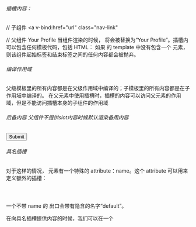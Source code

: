 ###### 插槽内容：

// 子组件  <navigation-link>
<a
  v-bind:href="url"
  class="nav-link"
>
  <slot></slot>
</a>

// 父组件
<navigation-link url="/profile">
  Your Profile
</navigation-link>
当组件渲染的时候，<slot></slot> 将会被替换为“Your Profile”。插槽内可以包含任何模板代码，包括 HTML：
如果 <navigation-link> 的 template 中没有包含一个 <slot> 元素，则该组件起始标签和结束标签之间的任何内容都会被抛弃。




###### 编译作用域
父级模板里的所有内容都是在父级作用域中编译的；子模板里的所有内容都是在子作用域中编译的。
在父元素中使用插槽时，插槽的内容可以访问父元素的作用域，但是不能访问插槽本身的子组件的作用域


###### 后备内容 父组件不提供slot内容时候默认渲染备用内容
<button type="submit">
  <slot>Submit</slot>
</button>

###### 具名插槽
对于这样的情况，<slot> 元素有一个特殊的 attribute：name。这个 attribute 可以用来定义额外的插槽：

<div class="container">
  <header>
    <slot name="header"></slot>
  </header>
  <main>
    <slot></slot>
  </main>
  <footer>
    <slot name="footer"></slot>
  </footer>
</div>
一个不带 name 的 <slot> 出口会带有隐含的名字“default”。

在向具名插槽提供内容的时候，我们可以在一个 <template> 元素上使用 v-slot 指令，并以 v-slot 的参数的形式提供其名称：

<base-layout>
  <template v-slot:header>
    <h1>Here might be a page title</h1>
  </template>

  <p>A paragraph for the main content.</p>
  <p>And another one.</p>

  <template v-slot:footer>
    <p>Here's some contact info</p>
  </template>
</base-layout>
现在 <template> 元素中的所有内容都将会被传入相应的插槽。任何没有被包裹在带有 v-slot 的 <template> 中的内容都会被视为默认插槽的内容。


###### 作用域插槽
让父组件中的插槽内容能够访问子组件中的数据
子组件：<current-user>
<span>
  <slot>{{ user.lastName }}</slot>
</span>

父组件： 此时无法访问到子组件user上面的数据
<current-user>
  {{ user.firstName }}
</current-user>

为了让user在父组件的插槽内容中可见，我们可以将user作为<slot>元素的一个attribute绑定上去
// 子组件：
<span>
  <slot v-bind:user="user">{{ user.lastName }}</slot>
</span>
绑定在<slot>元素上的attribute被称为插槽prop，现在在父级作用域中，我们可以使用带值的v-slot来定义我们提供的插槽prop的名字:
<current-user>
    <template v-slot:default="slotProps">
        {{ user.firstName }}
    </template>
  
</current-user>
当只有默认插槽时，可简写为：
<current-user v-slot="slotProps">
  {{ slotProps.user.firstName }}
</current-user>

在这个例子中，我们选择将包含所有插槽 prop 的对象命名为 slotProps，但你也可以使用任意你喜欢的名字。


注意！！！简写语法不能和具名插槽混用，因为会导致作用域不明确：
<!-- 无效，会导致警告 -->
<current-user v-slot="slotProps">
  {{ slotProps.user.firstName }}
  <template v-slot:other="otherSlotProps">
    slotProps is NOT available here
  </template>
</current-user>
应该写为：
只要出现多个插槽，请始终为所有的插槽使用完整的基于 <template> 的语法：
<current-user>
  <template v-slot:default="slotProps">
    {{ slotProps.user.firstName }}
  </template>

  <template v-slot:other="otherSlotProps">
    ...
  </template>
</current-user>

###### 解构插槽
作用域插槽的内部工作原理是将你的插槽内容包裹在一个拥有单个参数的函数里：

function (slotProps) {
  // 插槽内容
}
这意味着 v-slot 的值实际上可以是任何能够作为函数定义中的参数的 JavaScript 表达式。所以在支持的环境下 (单文件组件或现代浏览器)，你也可以使用 ES2015 解构来传入具体的插槽 prop，如下：

<current-user v-slot="{ user }">
  {{ user.firstName }}
</current-user>
这样可以使模板更简洁，尤其是在该插槽提供了多个 prop 的时候。它同样开启了 prop 重命名等其它可能，例如将 user 重命名为 person：

<current-user v-slot="{ user: person }">
  {{ person.firstName }}
</current-user>
你甚至可以定义后备内容，用于插槽 prop 是 undefined 的情形：

<current-user v-slot="{ user = { firstName: 'Guest' } }">
  {{ user.firstName }}
</current-user>

###### 动态插槽名
动态指令参数也可以用在 v-slot 上，来定义动态的插槽名：

<base-layout>
  <template v-slot:[dynamicSlotName]>
    ...
  </template>
</base-layout>

###### 具名插槽的缩写

跟 v-on 和 v-bind 一样，v-slot 也有缩写，即把参数之前的所有内容 (v-slot:) 替换为字符 #。例如 v-slot:header 可以被重写为 #header：
<base-layout>
  <template #header>
    <h1>Here might be a page title</h1>
  </template>

  <p>A paragraph for the main content.</p>
  <p>And another one.</p>

  <template #footer>
    <p>Here's some contact info</p>
  </template>
</base-layout>

然而，和其它指令一样，该缩写只在其有参数的时候才可用。这意味着以下语法是无效的：

<!-- 这样会触发一个警告 -->
<current-user #="{ user }">
  {{ user.firstName }}
</current-user>
如果你希望使用缩写的话，你必须始终以明确插槽名取而代之：

<current-user #default="{ user }">
  {{ user.firstName }}
</current-user>